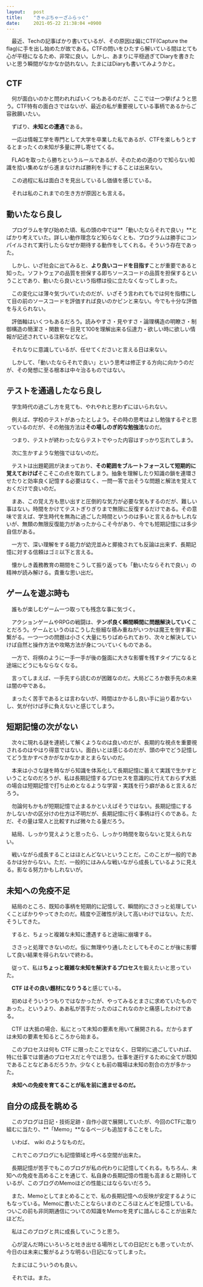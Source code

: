 ```yaml
---
layout:   post
title:    "きゃぷちゃーざふらっぐ"
date:     2021-05-22 21:38:04 +0900
---
```


　最近、Techの記事ばかり書いているが、その原因は偏にCTF(Capture the flag)に手を出し始めたが故である。CTFの問いをひたすら解いている間はとても心が平穏になるため、非常に良い。しかし、あまりに平穏過ぎてDiaryを書きたいと思う瞬間がなかなか訪れない。たまにはDiaryも書いてみようかと。

## CTF
　何が面白いのかと問われればいくつもあるのだが、ここでは一つ挙げようと思う。CTF特有の面白さではないが、最近の私が重要視している事柄であるからご容赦願いたい。

　ずばり、**未知との遭遇**である。

　一応は情報工学を専門として大学を卒業した私であるが、CTFを楽しもうとするとまったくの未知が多量に押し寄せてくる。

　FLAGを取ったら勝ちというルールであるが、そのための道のりで知らない知識を拾い集めながら進まなければ勝利を手にすることは出来ない。

　この過程に私は面白さを見出しているし価値を感じている。

　それは私のこれまでの生き方が原因とも言える。

## 動いたなら良し
　プログラムを学び始めた頃、私の頭の中では**「動いたならそれで良い」**とばかり考えていた。詳しい動作理念など知らなくとも、プログラムは勝手にコンパイルされて実行したらなぜか期待する動作をしてくれる。そういう存在であった。

　しかし、いざ社会に出てみると、**より良いコードを目指す**ことが重要であると知った。ソフトウェアの品質を担保する即ちソースコードの品質を担保するということであり、動いたら良いという指標は役に立たなくなってしまった。

　この変化には薄々気づいていたのだが、いざそう言われてもでは何を指標にして目の前のソースコードを評価すれば良いのかピンと来ない。今でも十分な評価を与えられない。

　評価軸はいくつもあるだろう。読みやすさ・見やすさ・論理構造の明瞭さ・制御構造の簡潔さ・関数を一目見て100を理解出来る伝達力・欲しい時に欲しい情報が記述されている注釈などなど。

　それなりに意識しているが、任せてくださいと言える日は来ない。

　しかして、「動いたならそれで良い」という思考は修正する方向に向かうのだが、その発想に至る根本は中々治るものではない。

## テストを通過したなら良し
　学生時代の過ごし方を見ても、やれやれと思わずにはいられない。

　例えば、学校のテストがあったとしよう。その時の思考はよし勉強するぞと思っているのだが、その勉強方法は**その場しのぎ的な勉強法**なのだ。

　つまり、テストが終わったならテストでやった内容はすっかり忘れてしまう。

　次に生かすような勉強ではないのだ。

　テストは出題範囲が決まっており、**その範囲をブルートフォースして短期的に覚えておけば**そこそこの点を取れてしまう。抽象を理解したり知識の鎖を連環させたりと効率良く記憶する必要はなく、一問一答で出そうな問題と解法を覚えておくだけで良いのだ。

　まあ、この覚え方も思い出すと圧倒的な気力が必要な気もするのだが、難しい事はない。時間をかけてテストぎりぎりまで無限に反復するだけである。その意味で言えば、学生時代を無為に過ごした時間というのは多いと言えるかもしれないが、無類の無限反復能力があったからこそ今があり、今でも短期記憶には多少自信がある。

　一方で、深い理解をする能力が幼児並みと揶揄されても反論は出来ず、長期記憶に対する信頼はゴミ以下と言える。

　懐かしき義務教育の期間をこうして振り返っても「動いたならそれで良い」の精神が読み解ける。貴重な思い出だ。

## ゲームを遊ぶ時も
　誰もが楽しむゲーム一つ取っても残念な事に気づく。

　アクションゲームやRPGの戦闘は、**テンポ良く瞬間瞬間に問題解決していく**ことだろう。ゲームというのはこうした些細な積み重ねがいつかは魔王を倒す事に繋がる。一つ一つの問題は小さく大量にちりばめられており、次々と解決していけば自然と操作方法や攻略方法が身についていくものである。

　一方で、将棋のように一手一手が後の盤面に大きな影響を残すタイプになると途端にどうにもならなくなる。

　言ってしまえば、一手先すら読むのが困難なのだ。大局どころか数手先の未来は闇の中である。

　まったく苦手であるとは言わないが、時間はかかるし良い手に辿り着かないし、気が付けば手に負えないと感じてしまう。

## 短期記憶の次がない

　次々に現れる謎を連続して解くようなのは良いのだが、長期的な視点を重要視されるのはやはり得意ではない。面白いとは感じるのだが、頭の中でどう記憶してどう生かすべきかがなかなかまとまらないのだ。

　本来は小さな謎を時ながら知識を体系化して長期記憶に蓄えて実践で生かすということなのだろうが、私は長期記憶するプロセスを意識的に行えておらず大抵の場合は短期記憶で打ち止めとなるような学習・実践を行う癖があると言えるだろう。

　勿論何もかもが短期記憶で止まるかといえばそうではない。長期記憶にするかしないかの区分けの仕方は不明だが、長期記憶に行く事柄は行くのである。ただ、その量は常人と比較すれば微々たる量だろう。

　結局、しっかり覚えようと思ったら、しっかり時間を取らないと覚えられない。

　戦いながら成長することはほとんどないということだ。このことが一般的であるかは分からない。ただ、一般的にはみんな戦いながら成長しているように見える。影なる努力かもしれないが。

## 未知への免疫不足
　結局のところ、既知の事柄を短期的に記憶して、瞬間的にささっと処理していくことばかりやってきたのだ。精度や正確性が決して高いわけではない。ただ、そうしてきた。

　すると、ちょっと複雑な未知に遭遇すると途端に崩壊する。

　ささっと処理できないのだ。仮に無理やり通したとしてもそのことが後に影響して良い結果を得られないで終わる。

　従って、私は**ちょっと複雑な未知を解決するプロセス**を鍛えたいと思っていた。

　**CTF はその良い題材になりうる**と感じている。

　初めはそういうつもりではなかったが、やってみるとまさに求めていたものであった。というより、ああ私が苦手だったのはこれなのかと痛感したわけである。

　CTF は大抵の場合、私にとって未知の要素を用いて展開される。だからまずは未知の要素を知るところから始まる。

　このプロセスは何も CTF に限ったことではなく、日常的に過ごしていれば、特に仕事では普通のプロセスだと今では思う。仕事を遂行するために全てが既知であることなどあるだろうか。少なくとも前の職場は未知の割合の方が多かった。

　**未知への免疫を育てることが私を前に進ませるのだ。**

## 自分の成長を眺める
　このブログは日記・技術足跡・自作小説で展開していたが、今回のCTFに取り組むに当たり、**「Memo」**なるページも追加することをした。

　いわば、 wiki のようなものだ。

　これでこのブログにも記憶領域と呼べる空間が出来た。

　長期記憶が苦手でもこのブログが私の代わりに記憶してくれる。もちろん、未知への免疫を高めることを通じて、私自身の長期記憶の性能も高まると期待しているが、このブログのMemoほどの性能にはならないだろう。

　また、Memoとしてまとめることで、私の長期記憶への反映が安定するようにもなっている。Memoに書いたことならいまのところほとんどを記憶している。ついこの前も非同期通信についての知識をMemoを見ずに諳んじることが出来たほどだ。

　私はこのブログと共に成長していこうと思う。

　心が淀んだ時にいろいろと吐き出せる場所としての日記だとも思っていたが、今日のは未来に繋がるような明るい日記になってしまった。

　たまにはこういうのも良い。

　それでは。また。